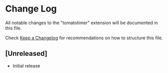 # Change Log

All notable changes to the "tomatotimer" extension will be documented in this file.

Check [Keep a Changelog](http://keepachangelog.com/) for recommendations on how to structure this file.

## [Unreleased]

- Initial release